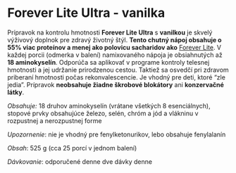 Forever Lite Ultra - vanilka
============================

Prípravok na kontrolu hmotnosti **Forever Lite Ultra** s **vanilkou** je skvelý
výživový doplnok pre zdravý životný štýl. **Tento chutný nápoj obsahuje o 55%
viac proteínov a menej ako polovicu sacharidov ako** [Forever
Lite](/produkty-FLP/forever-lite-ultra). V každej porcii
(odmerka v balení) namixovaného nápoja je obsiahnutých až **18 aminokyselín**.
Odporúča sa aplikovať v programe kontroly telesnej hmotnosti a jej udržanie
prirodzenou cestou. Taktiež sa osvedčí pri zdravom priberaní hmotnosti počas
rekonvalescencie. Je vhodný pre deti, ktoré “zle jedia”. Prípravok **neobsahuje
žiadne škrobové blokátory** ani **konzervačné látky**.

*Obsahuje:* 18 druhov aminokyselín (vrátane všetkých 8 esenciálnych), stopové
prvky obsahujúce železo, selén, chróm a jód a vlákninu v rozpustnej a
nerozpustnej forme

*Upozornenie*: nie je vhodný pre fenylketonurikov, lebo obsahuje fenylalanín

*Obsah*: 525 g (cca 25 porcí v jednom balení)

*Dávkovanie*: odporučené denne dve dávky denne


